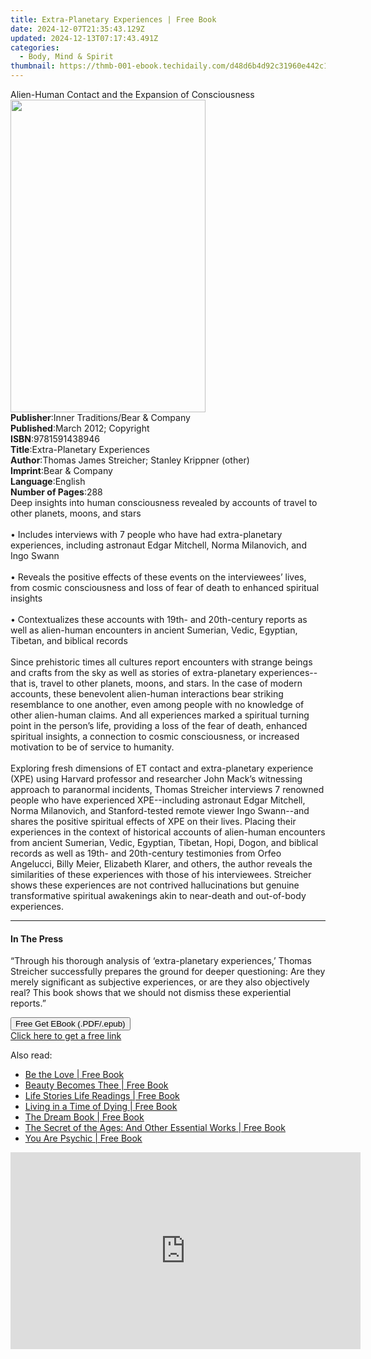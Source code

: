 ```yaml
---
title: Extra-Planetary Experiences | Free Book
date: 2024-12-07T21:35:43.129Z
updated: 2024-12-13T07:17:43.491Z
categories:
  - Body, Mind & Spirit
thumbnail: https://thmb-001-ebook.techidaily.com/d48d6b4d92c31960e442c1849e1cdc5ea1395cfe732f4b1df468337a53b7a6e0.jpg
---
```

<main id="book-container">
  <div class="flex flex-col">
    <div class="book-brief flex-1 py-6 px-4 sm:p-6 md:py-10 md:px-8">
      <!-- brief-->
      <div class="book-brief-main">
        Alien-Human Contact and the Expansion of Consciousness
      </div>
    </div>
    <div
      class="book-meta-info flex-1 grid gap-4 col-start-1 col-end-3 row-start-1 sm:mb-6 sm:grid-cols-4 lg:gap-6 lg:col-start-2 lg:row-end-6 lg:row-span-6 lg:mb-0"
    >
      <div
        class="book-meta-info-left place-content-center mt-4 p-4 text-sm leading-6 col-start-2 col-span-2 dark:text-slate-400"
      >
        <img
          class="w-full h-500 object-cover rounded-lg sm:h-255 sm:col-span-2 lg:col-span-full"
          src="https://img-001-ebook.techidaily.com/69836bed2eda7ddc17f7a6ea240a52895b43cf045e006d08992a6c8049235b29.jpg"
          alt=""
          width="312"
          height="500"
        />
      </div>
      <div
        class="book-meta-info-right mt-2 col-start-1 row-start-2 col-span-3 self-center"
      >
        <!-- meta data  -->
        <div class="flex flex-col px-4 md:px-8">
          <div class="flex-1">
            <strong>Publisher</strong>:<span class="px-2"
              >Inner Traditions/Bear &amp; Company</span
            >
          </div>
          <div class="flex-1">
            <strong>Published</strong>:<span class="px-2"
              >March 2012; Copyright</span
            >
          </div>
          <div class="flex-1">
            <strong>ISBN</strong>:<span class="px-2">9781591438946</span>
          </div>
          <div class="flex-1">
            <strong>Title</strong>:<span class="px-2"
              >Extra-Planetary Experiences</span
            >
          </div>
          <div class="flex-1">
            <strong>Author</strong>:<span class="px-2"
              >Thomas James Streicher; Stanley Krippner (other)</span
            >
          </div>
          <div class="flex-1">
            <strong>Imprint</strong>:<span class="px-2"
              >Bear &amp; Company</span
            >
          </div>
          <div class="flex-1">
            <strong>Language</strong>:<span class="px-2">English</span>
          </div>
          <div class="flex-1">
            <strong>Number of Pages</strong>:<span class="px-2">288</span>
          </div>
        </div>
      </div>
    </div>
    <div class="book-description flex-1 py-6 px-4 sm:p-6 md:py-10 md:px-8">
      <div class="book-description-main">
        <div accordion-content="" id="description">
          Deep insights into human consciousness revealed by accounts of travel
          to other planets, moons, and stars <br />
          <br />• Includes interviews with 7 people who have had extra-planetary
          experiences, including astronaut Edgar Mitchell, Norma Milanovich, and
          Ingo Swann <br />
          <br />• Reveals the positive effects of these events on the
          interviewees’ lives, from cosmic consciousness and loss of fear of
          death to enhanced spiritual insights <br />
          <br />• Contextualizes these accounts with 19th- and 20th-century
          reports as well as alien-human encounters in ancient Sumerian, Vedic,
          Egyptian, Tibetan, and biblical records <br />
          <br />Since prehistoric times all cultures report encounters with
          strange beings and crafts from the sky as well as stories of
          extra-planetary experiences--that is, travel to other planets, moons,
          and stars. In the case of modern accounts, these benevolent
          alien-human interactions bear striking resemblance to one another,
          even among people with no knowledge of other alien-human claims. And
          all experiences marked a spiritual turning point in the person’s life,
          providing a loss of the fear of death, enhanced spiritual insights, a
          connection to cosmic consciousness, or increased motivation to be of
          service to humanity. <br />
          <br />Exploring fresh dimensions of ET contact and extra-planetary
          experience (XPE) using Harvard professor and researcher John Mack’s
          witnessing approach to paranormal incidents, Thomas Streicher
          interviews 7 renowned people who have experienced XPE--including
          astronaut Edgar Mitchell, Norma Milanovich, and Stanford-tested remote
          viewer Ingo Swann--and shares the positive spiritual effects of XPE on
          their lives. Placing their experiences in the context of historical
          accounts of alien-human encounters from ancient Sumerian, Vedic,
          Egyptian, Tibetan, Hopi, Dogon, and biblical records as well as 19th-
          and 20th-century testimonies from Orfeo Angelucci, Billy Meier,
          Elizabeth Klarer, and others, the author reveals the similarities of
          these experiences with those of his interviewees. Streicher shows
          these experiences are not contrived hallucinations but genuine
          transformative spiritual awakenings akin to near-death and out-of-body
          experiences.
        </div>
        <div class="accordion-fader"></div>
      </div>
    </div>
    <div class="book-excerpts flex-1 py-6 px-4 sm:p-6 md:py-10 md:px-8">
      <!-- excerpts-->
      <div class="book-excerpts-main">
        <hr />
        <h4 class="placeholder placeholder-heading">
          <span>In The Press</span>
        </h4>
        <p>
          “Through his thorough analysis of ‘extra-planetary experiences,’
          Thomas Streicher successfully prepares the ground for deeper
          questioning: Are they merely significant as subjective experiences, or
          are they also objectively real? This book shows that we should not
          dismiss these experiential reports.”
        </p>
      </div>
    </div>
    <div
      class="book-about-author flex-1 py-6 px-4 sm:p-6 md:py-10 md:px-8"
    ></div>
    <div class="book-free-get flex-1 py-6 px-4 sm:p-6 md:py-10 md:px-8">
      <button
        id="btn-free-get"
        class="bg-blue-500 hover:bg-blue-700 text-white font-bold py-2 px-4 rounded"
      >
        Free Get EBook (.PDF/.epub)
      </button>
      <div id="countdown-display" class="px-2 text-lg mt-2"></div>
      <a
        id="free-link"
        class="hidden bg-blue-500 hover:bg-blue-700 text-white font-bold py-2 px-4 rounded"
        href="https://www.ebooks.com/en-us/book/95782380/extra-planetary-experiences/thomas-james-streicher/"
        target="_blank"
        >Click here to get a free link</a
      >
    </div>
    <script>
      let countdownTime = 0;
      let countdownInterval = null;
      document
        .getElementById('btn-free-get')
        .addEventListener('click', startCountdown);
      function startCountdown() {
        countdownTime = new Date().getTime() + 60000 * 3;
        countdownInterval = setInterval(updateCountdown, 1000);
        document.getElementById('btn-free-get').disabled = true;
        document
          .getElementById('btn-free-get')
          .classList.add('bg-gray-500', 'cursor-not-allowed');
      }
      function updateCountdown() {
        let currentTime = new Date().getTime();
        let timeLeft = countdownTime - currentTime;
        let secondsLeft = Math.floor(timeLeft / 1000);
        document.getElementById('countdown-display').innerHTML =
          `Remaining time: ${secondsLeft} seconds.`;
        if (secondsLeft <= 0) {
          clearInterval(countdownInterval);
          document.getElementById('btn-free-get').classList.add('hidden');
          document.getElementById('free-link').classList.remove('hidden');
          document.getElementById('countdown-display').innerHTML = '';
        }
      }
    </script>
  </div>
</main>

<ins class="adsbygoogle"
      style="display:block"
      data-ad-client="ca-pub-7571918770474297"
      data-ad-slot="8358498916"
      data-ad-format="auto"
      data-full-width-responsive="true"></ins>
    

<span class="atpl-alsoreadstyle">Also read:</span>
<div><ul>
<li><a href="https://novels-ebooks.techidaily.com/210356013-9781250797421-be-the-love/"><u>Be the Love | Free Book</u></a></li>
<li><a href="https://novels-ebooks.techidaily.com/210356915-9781736640791-beauty-becomes-thee/"><u>Beauty Becomes Thee | Free Book</u></a></li>
<li><a href="https://novels-ebooks.techidaily.com/210357340-9781636922249-life-stories-life-readings/"><u>Life Stories Life Readings | Free Book</u></a></li>
<li><a href="https://novels-ebooks.techidaily.com/210356940-9781737783312-living-in-a-time-of-dying/"><u>Living in a Time of Dying | Free Book</u></a></li>
<li><a href="https://novels-ebooks.techidaily.com/210355946-9781250828767-the-dream-book/"><u>The Dream Book | Free Book</u></a></li>
<li><a href="https://novels-ebooks.techidaily.com/210355878-9781250845283-the-secret-of-the-ages-and-other-essential-works/"><u>The Secret of the Ages: And Other Essential Works | Free Book</u></a></li>
<li><a href="https://novels-ebooks.techidaily.com/210355974-9781250805058-you-are-psychic/"><u>You Are Psychic | Free Book</u></a></li>
</ul></div>

<!-- affiliate ads begin -->
<iframe width="560" height="315" src="https://www.youtube.com/embed/mMYEK2gtY5c?si=ytxNz_JHZkTrwb4b" title="YouTube video player" frameborder="0" allow="accelerometer; autoplay; clipboard-write; encrypted-media; gyroscope; picture-in-picture; web-share" referrerpolicy="strict-origin-when-cross-origin" allowfullscreen></iframe>
<!-- affiliate ads end -->

